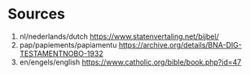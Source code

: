 # Sources 
1. nl/nederlands/dutch https://www.statenvertaling.net/bijbel/ 
2. pap/papiements/papiamentu https://archive.org/details/BNA-DIG-TESTAMENTNOBO-1932
3. en/engels/english https://www.catholic.org/bible/book.php?id=47